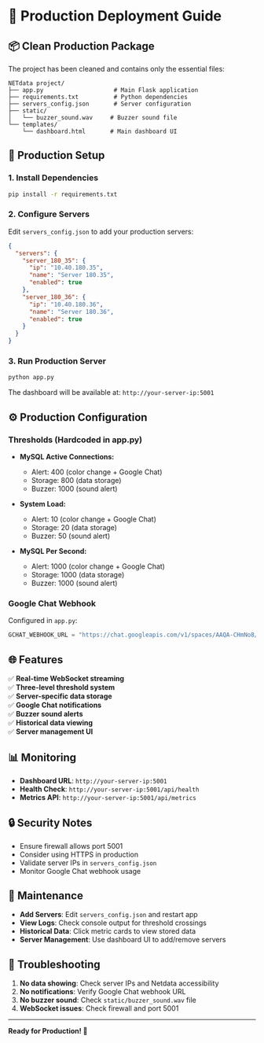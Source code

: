 # 🚀 Production Deployment Guide

## 📦 **Clean Production Package**

The project has been cleaned and contains only the essential files:

```
NETdata project/
├── app.py                    # Main Flask application
├── requirements.txt          # Python dependencies
├── servers_config.json       # Server configuration
├── static/
│   └── buzzer_sound.wav     # Buzzer sound file
└── templates/
    └── dashboard.html       # Main dashboard UI
```

## 🔧 **Production Setup**

### **1. Install Dependencies**
```bash
pip install -r requirements.txt
```

### **2. Configure Servers**
Edit `servers_config.json` to add your production servers:
```json
{
  "servers": {
    "server_180_35": {
      "ip": "10.40.180.35",
      "name": "Server 180.35",
      "enabled": true
    },
    "server_180_36": {
      "ip": "10.40.180.36", 
      "name": "Server 180.36",
      "enabled": true
    }
  }
}
```

### **3. Run Production Server**
```bash
python app.py
```

The dashboard will be available at: `http://your-server-ip:5001`

## ⚙️ **Production Configuration**

### **Thresholds (Hardcoded in app.py)**
- **MySQL Active Connections:**
  - Alert: 400 (color change + Google Chat)
  - Storage: 800 (data storage)
  - Buzzer: 1000 (sound alert)

- **System Load:**
  - Alert: 10 (color change + Google Chat)
  - Storage: 20 (data storage)
  - Buzzer: 50 (sound alert)

- **MySQL Per Second:**
  - Alert: 1000 (color change + Google Chat)
  - Storage: 1000 (data storage)
  - Buzzer: 1000 (sound alert)

### **Google Chat Webhook**
Configured in `app.py`:
```python
GCHAT_WEBHOOK_URL = "https://chat.googleapis.com/v1/spaces/AAQA-CHmNo8/messages?key=AIzaSyDdI0hCZtE6vySjMm-WEfRq3CPzqKqqsHI&token=muHJuBI-mncQJM7Z1fpnJSv1V3vTqzs"
```

## 🌐 **Features**

✅ **Real-time WebSocket streaming**  
✅ **Three-level threshold system**  
✅ **Server-specific data storage**  
✅ **Google Chat notifications**  
✅ **Buzzer sound alerts**  
✅ **Historical data viewing**  
✅ **Server management UI**  

## 📊 **Monitoring**

- **Dashboard URL**: `http://your-server-ip:5001`
- **Health Check**: `http://your-server-ip:5001/api/health`
- **Metrics API**: `http://your-server-ip:5001/api/metrics`

## 🔒 **Security Notes**

- Ensure firewall allows port 5001
- Consider using HTTPS in production
- Validate server IPs in `servers_config.json`
- Monitor Google Chat webhook usage

## 📝 **Maintenance**

- **Add Servers**: Edit `servers_config.json` and restart app
- **View Logs**: Check console output for threshold crossings
- **Historical Data**: Click metric cards to view stored data
- **Server Management**: Use dashboard UI to add/remove servers

## 🚨 **Troubleshooting**

1. **No data showing**: Check server IPs and Netdata accessibility
2. **No notifications**: Verify Google Chat webhook URL
3. **No buzzer sound**: Check `static/buzzer_sound.wav` file
4. **WebSocket issues**: Check firewall and port 5001

---

**Ready for Production! 🎉**
